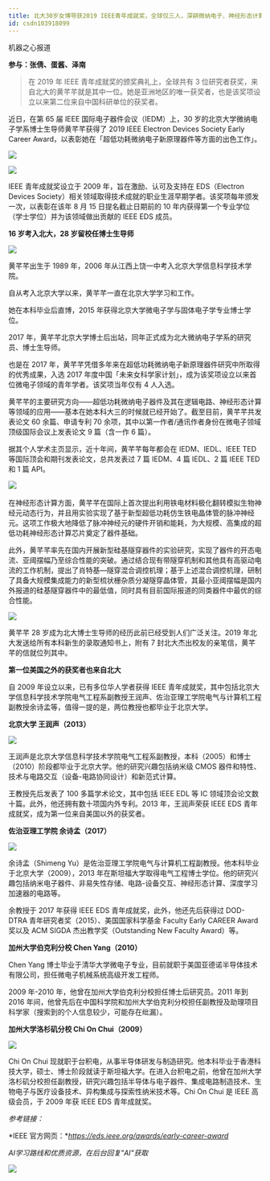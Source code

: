 ```yaml
---
title: 北大30岁女博导获2019 IEEE青年成就奖，全球仅三人，深耕微纳电子、神经形态计算...
id: csdn103918099
---
```


机器之心报道

**参与：张倩、蛋酱、泽南**

> 在 2019 年 IEEE 青年成就奖的颁奖典礼上，全球共有 3 位研究者获奖，来自北大的黄芊芊就是其中一位。她是亚洲地区的唯一获奖者，也是该奖项设立以来第二位来自中国科研单位的获奖者。

近日，在第 65 届 IEEE 国际电子器件会议（IEDM）上，30 岁的北京大学微纳电子学系博士生导师黄芊芊获得了 2019 IEEE Electron Devices Society Early Career Award，以表彰她在「超低功耗微纳电子新原理器件等方面的出色工作」。

![](../img/683bd6aa1f12ab780d958a7be490c710.png)

![](../img/59dd82915b6b274cd212e18c7cffdc71.png)

IEEE 青年成就奖设立于 2009 年，旨在激励、认可及支持在 EDS（Electron Devices Society）相关领域取得技术成就的职业生涯早期学者。该奖项每年颁发一次，以表彰在该年 8 月 15 日提名截止日期前的 10 年内获得第一个专业学位（学士学位）并为该领域做出贡献的 IEEE EDS 成员。

**16 岁考入北大，28 岁留校任博士生导师**

![](../img/5e75413648dbf660e47c2aa61eb89020.png)

黄芊芊出生于 1989 年，2006 年从江西上饶一中考入北京大学信息科学技术学院。

自从考入北京大学以来，黄芊芊一直在北京大学学习和工作。

她在本科毕业后直博，2015 年获得北京大学微电子学与固体电子学专业博士学位。

2017 年，黄芊芊北京大学博士后出站，同年正式成为北大微纳电子学系的研究员、博士生导师。

也是在 2017 年，黄芊芊凭借多年来在超低功耗微纳电子新原理器件研究中所取得的优秀成果，入选 2017 年度中国「未来女科学家计划」，成为该奖项设立以来首位微电子领域的青年学者。该奖项当年仅有 4 人入选。

黄芊芊的主要研究方向——超低功耗微纳电子器件及其在逻辑电路、神经形态计算等领域的应用——基本在她本科大三的时候就已经开始了。截至目前，黄芊芊共发表论文 60 余篇、申请专利 70 余项，其中以第一作者/通讯作者身份在微电子领域顶级国际会议上发表论文 9 篇（含一作 6 篇）。

据其个人学术主页显示，近十年间，黄芊芊每年都会在 IEDM、IEDL、IEEE TED 等国际顶会和期刊发表论文，总共发表过 7 篇 IEDM、4 篇 IEDL、2 篇 IEEE TED 和 1 篇 API。

![](../img/4aaa9669b18c34a5cb54f542aea26352.png)‍

在神经形态计算方面，黄芊芊在国际上首次提出利用铁电材料极化翻转模拟生物神经元动态行为，并且用实验实现了基于新型超低功耗仿生铁电晶体管的脉冲神经元。这项工作极大地降低了脉冲神经元的硬件开销和能耗，为大规模、高集成的超低功耗神经形态计算芯片奠定了器件基础。

此外，黄芊芊率先在国内开展新型硅基隧穿器件的实验研究，实现了器件的开态电流、亚阈摆幅乃至综合性能的突破。通过结合现有带隧穿机制和其他具有高驱动电流的工作机制，提出了肖特基—隧穿混合调控机理；基于上述混合调控机理，研制了具备大规模集成能力的新型梳状栅杂质分凝隧穿晶体管，其最小亚阈摆幅是国内外报道的硅基隧穿器件中的最低值，同时具有目前国际报道的同类器件中最优的综合性能。

![](../img/830beac1c5dba53da3cff98dc29cdfde.png)

黄芊芊 28 岁成为北大博士生导师的经历此前已经受到人们广泛关注。2019 年北大发送给所有本科新生的录取通知书上，附有 7 封北大杰出校友的亲笔信，黄芊芊的信就位列其中。

**第一位美国之外的获奖者也来自北大**

自 2009 年设立以来，已有多位华人学者获得 IEEE 青年成就奖，其中包括北京大学信息科学技术学院电气工程系副教授王润声、佐治亚理工学院电气与计算机工程副教授余诗孟等，值得一提的是，两位教授也都毕业于北京大学。

**北京大学 王润声（2013）**

![](../img/a7baea3743a24699eee0ba88cd02dc86.png)

王润声是北京大学信息科学技术学院电气工程系副教授，本科（2005）和博士（2010）阶段都毕业于北京大学。他的研究兴趣包括纳米级 CMOS 器件和特性、技术与电路交互（设备-电路协同设计）和新范式计算。

王教授先后发表了 100 多篇学术论文，其中包括 IEEE EDL 等 IC 领域顶会论文数十篇。此外，他还拥有数十项国内外专利。2013 年，王润声荣获 IEEE EDS 青年成就奖，成为第一位来自美国以外的获奖者。

**佐治亚理工学院 余诗孟（2017）**

![](../img/af622adbe557f4133c8e4db1120dec31.png)

余诗孟（Shimeng Yu）是佐治亚理工学院电气与计算机工程副教授。他本科毕业于北京大学（2009），2013 年在斯坦福大学取得电气工程博士学位。他的研究兴趣包括纳米电子器件、非易失性存储、电路-设备交互、神经形态计算、深度学习加速器的电路等。

余教授于 2017 年获得 IEEE EDS 青年成就奖，此外，他还先后获得过 DOD-DTRA 青年研究者奖（2015）、美国国家科学基金 Faculty Early CAREER Award 奖以及 ACM SIGDA 杰出教学奖（Outstanding New Faculty Award）等。

**加州大学伯克利分校 Chen Yang（2010）**

Chen Yang 博士毕业于清华大学微电子专业，目前就职于美国亚德诺半导体技术有限公司，担任微电子机械系统高级开发工程师。

2009 年-2010 年，他曾在加州大学伯克利分校担任博士后研究员。2011 年到 2016 年间，他曾先后在中国科学院和加州大学伯克利分校担任副教授及助理项目科学家（搜索到的个人信息较少，可能存在纰漏）。

**加州大学洛杉矶分校 Chi On Chui（2009）**

![](../img/08a82eee103be39a86278685dc2e32e4.png)

Chi On Chui 现就职于台积电，从事半导体研发与制造研究。他本科毕业于香港科技大学，硕士、博士阶段就读于斯坦福大学。在进入台积电之前，他曾在加州大学洛杉矶分校担任副教授，研究兴趣包括半导体与电子器件、集成电路制造技术、生物电子与医疗设备技术、异构集成与探索性纳米技术等。Chi On Chui 是 IEEE 高级会员，于 2009 年获 IEEE EDS 青年成就奖。

*参考链接：*

*IEEE 官方网页：**https://eds.ieee.org/awards/early-career-award*

*AI学习路线和优质资源，在后台回复"AI"获取*

![](../img/18aae7d2cc6b7481f52ff4b05d80db1d.png)